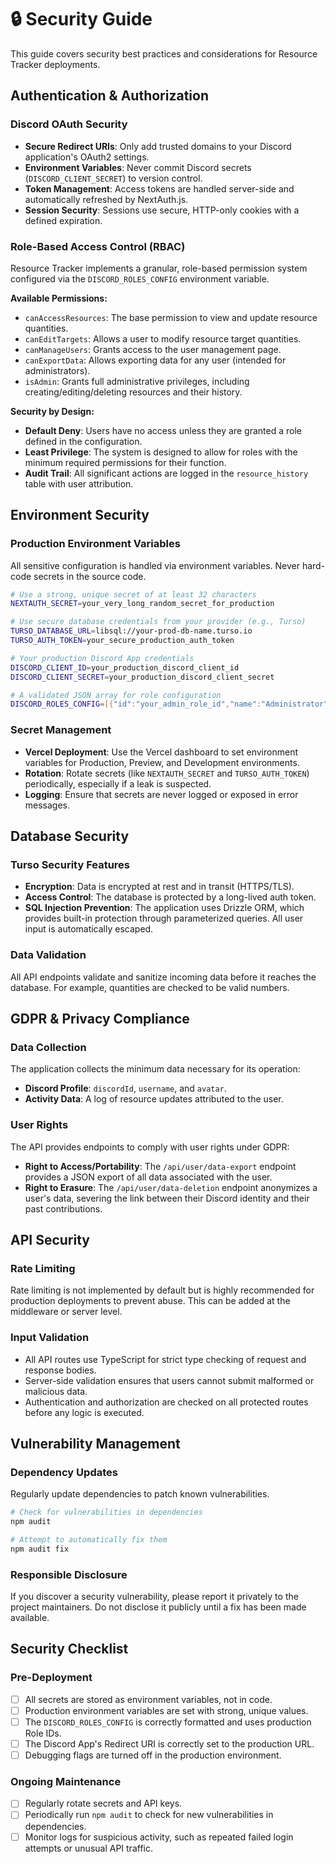 # 🔒 Security Guide

This guide covers security best practices and considerations for Resource Tracker deployments.

## Authentication & Authorization

### Discord OAuth Security

- **Secure Redirect URIs**: Only add trusted domains to your Discord application's OAuth2 settings.
- **Environment Variables**: Never commit Discord secrets (`DISCORD_CLIENT_SECRET`) to version control.
- **Token Management**: Access tokens are handled server-side and automatically refreshed by NextAuth.js.
- **Session Security**: Sessions use secure, HTTP-only cookies with a defined expiration.

### Role-Based Access Control (RBAC)

Resource Tracker implements a granular, role-based permission system configured via the `DISCORD_ROLES_CONFIG` environment variable.

**Available Permissions:**

- `canAccessResources`: The base permission to view and update resource quantities.
- `canEditTargets`: Allows a user to modify resource target quantities.
- `canManageUsers`: Grants access to the user management page.
- `canExportData`: Allows exporting data for any user (intended for administrators).
- `isAdmin`: Grants full administrative privileges, including creating/editing/deleting resources and their history.

**Security by Design:**

- **Default Deny**: Users have no access unless they are granted a role defined in the configuration.
- **Least Privilege**: The system is designed to allow for roles with the minimum required permissions for their function.
- **Audit Trail**: All significant actions are logged in the `resource_history` table with user attribution.

## Environment Security

### Production Environment Variables

All sensitive configuration is handled via environment variables. Never hard-code secrets in the source code.

```bash
# Use a strong, unique secret of at least 32 characters
NEXTAUTH_SECRET=your_very_long_random_secret_for_production

# Use secure database credentials from your provider (e.g., Turso)
TURSO_DATABASE_URL=libsql://your-prod-db-name.turso.io
TURSO_AUTH_TOKEN=your_secure_production_auth_token

# Your production Discord App credentials
DISCORD_CLIENT_ID=your_production_discord_client_id
DISCORD_CLIENT_SECRET=your_production_discord_client_secret

# A validated JSON array for role configuration
DISCORD_ROLES_CONFIG=[{"id":"your_admin_role_id","name":"Administrator","level":100,"isAdmin":true,...}]
```

### Secret Management

- **Vercel Deployment**: Use the Vercel dashboard to set environment variables for Production, Preview, and Development environments.
- **Rotation**: Rotate secrets (like `NEXTAUTH_SECRET` and `TURSO_AUTH_TOKEN`) periodically, especially if a leak is suspected.
- **Logging**: Ensure that secrets are never logged or exposed in error messages.

## Database Security

### Turso Security Features

- **Encryption**: Data is encrypted at rest and in transit (HTTPS/TLS).
- **Access Control**: The database is protected by a long-lived auth token.
- **SQL Injection Prevention**: The application uses Drizzle ORM, which provides built-in protection through parameterized queries. All user input is automatically escaped.

### Data Validation

All API endpoints validate and sanitize incoming data before it reaches the database. For example, quantities are checked to be valid numbers.

## GDPR & Privacy Compliance

### Data Collection

The application collects the minimum data necessary for its operation:

- **Discord Profile**: `discordId`, `username`, and `avatar`.
- **Activity Data**: A log of resource updates attributed to the user.

### User Rights

The API provides endpoints to comply with user rights under GDPR:

- **Right to Access/Portability**: The `/api/user/data-export` endpoint provides a JSON export of all data associated with the user.
- **Right to Erasure**: The `/api/user/data-deletion` endpoint anonymizes a user's data, severing the link between their Discord identity and their past contributions.

## API Security

### Rate Limiting

Rate limiting is not implemented by default but is highly recommended for production deployments to prevent abuse. This can be added at the middleware or server level.

### Input Validation

- All API routes use TypeScript for strict type checking of request and response bodies.
- Server-side validation ensures that users cannot submit malformed or malicious data.
- Authentication and authorization are checked on all protected routes before any logic is executed.

## Vulnerability Management

### Dependency Updates

Regularly update dependencies to patch known vulnerabilities.

```bash
# Check for vulnerabilities in dependencies
npm audit

# Attempt to automatically fix them
npm audit fix
```

### Responsible Disclosure

If you discover a security vulnerability, please report it privately to the project maintainers. Do not disclose it publicly until a fix has been made available.

## Security Checklist

### Pre-Deployment

- [ ] All secrets are stored as environment variables, not in code.
- [ ] Production environment variables are set with strong, unique values.
- [ ] The `DISCORD_ROLES_CONFIG` is correctly formatted and uses production Role IDs.
- [ ] The Discord App's Redirect URI is correctly set to the production URL.
- [ ] Debugging flags are turned off in the production environment.

### Ongoing Maintenance

- [ ] Regularly rotate secrets and API keys.
- [ ] Periodically run `npm audit` to check for new vulnerabilities in dependencies.
- [ ] Monitor logs for suspicious activity, such as repeated failed login attempts or unusual API traffic.
